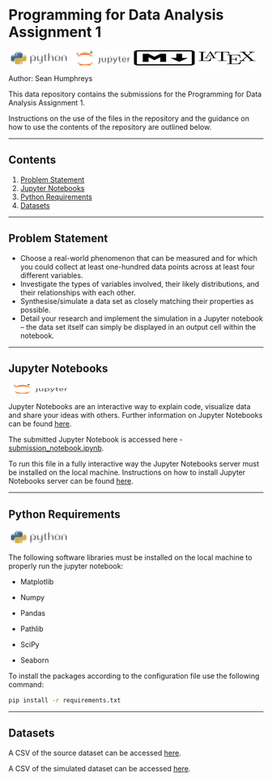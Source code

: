 # Programming for Data Analysis Assignment 1
![python_logo](/images/illustrations/python_logo_mod_sh_title.png) ![jupyter_logo](/images/illustrations/jupyter_logo_mod_sh_title.png) ![markdown_logo](/images/illustrations/markdown_title.png) ![laytex_logo](/images/illustrations/laytex_title.png)

Author: Sean Humphreys

This data repository contains the submissions for the Programming for Data Analysis Assignment 1.

Instructions on the use of the files in the repository and the guidance on how to use the contents of the repository are outlined below.

---

## Contents

1. [Problem Statement](#problem-statement)
2. [Jupyter Notebooks](#jupyter-notebooks)
3. [Python Requirements](#python-requirements)
4. [Datasets](#datasets)

---

## Problem Statement

- Choose a real-world phenomenon that can be measured and for which you could collect at least one-hundred data points across at least four different variables.
- Investigate the types of variables involved, their likely distributions, and their relationships with each other.
- Synthesise/simulate a data set as closely matching their properties as possible.
- Detail your research and implement the simulation in a Jupyter notebook – the data set itself can simply be displayed in an output cell within the notebook.

---

## Jupyter Notebooks 

![jupyter_logo](/images/illustrations/jupyter_logo_mod_sh.png)

Jupyter Notebooks are an interactive way to explain code, visualize data and share your ideas with others. Further information on Jupyter Notebooks can be found [here](https://jupyter-notebook.readthedocs.io/en/stable/notebook.html).

The submitted Jupyter Notebook is accessed here - [submission_notebook.ipynb](submission_notebook.ipynb).

To run this file in a fully interactive way the Jupyter Notebooks server must be installed on the local machine. Instructions on how to install Jupyter Notebooks server can be found [here](https://jupyter.org/install).

---

## Python Requirements 

![python_logo](/images/illustrations/python_logo_mod_sh_title.png)

The following software libraries must be installed on the local machine to properly run the jupyter notebook:

- Matplotlib

- Numpy

- Pandas

- Pathlib

- SciPy

- Seaborn

To install the packages according to the configuration file use the following command:

```bash
pip install -r requirements.txt
```



---

## Datasets

A CSV of the source dataset can be accessed [here](/datasets/back_garden_sensor_data_12_months.csv).

A CSV of the simulated dataset can be accessed [here](/datasets/synthesised_dataset.csv).